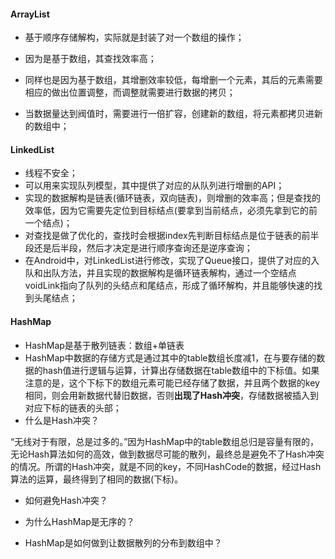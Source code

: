#### ArrayList

* 基于顺序存储解构，实际就是封装了对一个数组的操作；

* 因为是基于数组，其查找效率高；

* 同样也是因为基于数组，其增删效率较低，每增删一个元素，其后的元素需要相应的做出位置调整，而调整就需要进行数据的拷贝；
* 当数据量达到阀值时，需要进行一倍扩容，创建新的数组，将元素都拷贝进新的数组中；

#### 

#### LinkedList

* 线程不安全；
* 可以用来实现队列模型，其中提供了对应的从队列进行增删的API；
* 实现的数据解构是链表\(循环链表，双向链表\)，则增删的效率高；但是查找的效率低，因为它需要先定位到目标结点\(要拿到当前结点，必须先拿到它的前一个结点\)；
* 对查找是做了优化的，查找时会根据index先判断目标结点是位于链表的前半段还是后半段，然后才决定是进行顺序查询还是逆序查询；
* 在Android中，对LinkedList进行修改，实现了Queue接口，提供了对应的入队和出队方法，并且实现的数据解构是循环链表解构，通过一个空结点voidLink指向了队列的头结点和尾结点，形成了循环解构，并且能够快速的找到头尾结点；

#### HashMap

* HashMap是基于散列链表：数组+单链表
* HashMap中数据的存储方式是通过其中的table数组长度减1，在与要存储的数据的hash值进行逻辑与运算，计算出存储数据在table数组中的下标值。如果注意的是，这个下标下的数组元素可能已经存储了数据，并且两个数据的key相同，则会用新数据代替旧数据，否则**出现了Hash冲突**，存储数据被插入到对应下标的链表的头部；
* 什么是Hash冲突？

“无线对于有限，总是过多的。”因为HashMap中的table数组总归是容量有限的，无论Hash算法如何的高效，做到数据尽可能的散列，最终总是避免不了Hash冲突的情况。所谓的Hash冲突，就是不同的key，不同HashCode的数据，经过Hash算法的运算，最终得到了相同的数据\(下标\)。

* 如何避免Hash冲突？

* 为什么HashMap是无序的？



* HashMap是如何做到让数据散列的分布到数组中？



